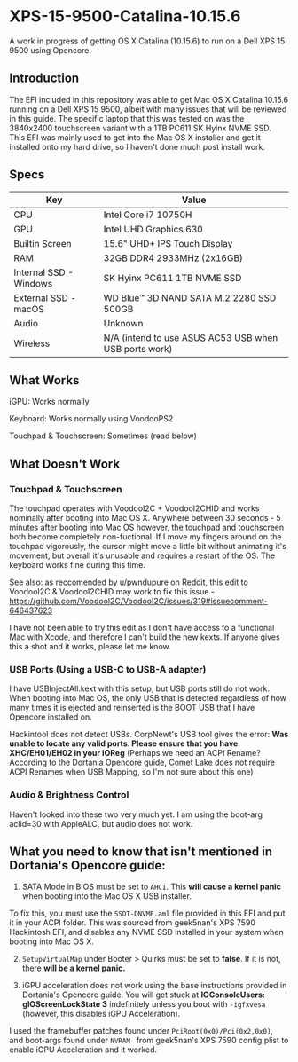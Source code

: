# XPS-15-9500-Catalina-10.15.6
A work in progress of getting OS X Catalina (10.15.6) to run on a Dell XPS 15 9500 using Opencore.

## Introduction
The EFI included in this repository was able to get Mac OS X Catalina 10.15.6 running on a Dell XPS 15 9500, albeit with many issues that will be reviewed in this guide. The specific laptop that this was tested on was the 3840x2400 touchscreen variant with a 1TB PC611 SK Hyinx NVME SSD. This EFI was mainly used to get into the Mac OS X installer and get it installed onto my hard drive, so I haven't done much post install work.


## Specs

| Key                    | Value                                                        |
| ---------------------- | ------------------------------------------------------------ |
| CPU                    | Intel Core i7 10750H                                         |
| GPU                    | Intel UHD Graphics 630                                       |
| Builtin Screen         | 15.6" UHD+ IPS Touch Display                                 |
| RAM                    | 32GB DDR4 2933MHz (2x16GB)                                   |
| Internal SSD - Windows | SK Hyinx PC611 1TB NVME SSD                                  |
| External SSD - macOS   | WD Blue™ 3D NAND SATA M.2 2280 SSD 500GB                     |
| Audio                  | Unknown                                                      |
| Wireless               | N/A (intend to use ASUS AC53 USB when USB ports work)        |


## What Works

iGPU: Works normally

Keyboard: Works normally using VoodooPS2

Touchpad & Touchscreen: Sometimes (read below)


## What Doesn't Work

### Touchpad & Touchscreen
The touchpad operates with VoodooI2C + VoodooI2CHID and works nominally after booting into Mac OS X. Anywhere between 30 seconds - 5 minutes after booting into Mac OS however, the touchpad and touchscreen both become completely non-fuctional. If I move my fingers around on the touchpad vigorously, the cursor might move a little bit without animating it's movement, but overall it's unusable and requires a restart of the OS. The keyboard works fine during this time.

See also: as reccomended by u/pwndupure on Reddit, this edit to VoodooI2C & VoodooI2CHID may work to fix this issue - https://github.com/VoodooI2C/VoodooI2C/issues/319#issuecomment-646437623

I have not been able to try this edit as I don't have access to a functional Mac with Xcode, and therefore I can't build the new kexts. If anyone gives this a shot and it works, please let me know.


### USB Ports (Using a USB-C to USB-A adapter)
I have USBInjectAll.kext with this setup, but USB ports still do not work. When booting into Mac OS, the only USB that is detected regardless of how many times it is ejected and reinserted is the BOOT USB that I have Opencore installed on. 

Hackintool does not detect USBs. CorpNewt's USB tool gives the error: **Was unable to locate any valid ports. Please ensure that you have XHC/EH01/EH02 in your IOReg** (Perhaps we need an ACPI Rename? According to the Dortania Opencore guide, Comet Lake does not require ACPI Renames when USB Mapping, so I'm not sure about this one)

### Audio & Brightness Control

Haven't looked into these two very much yet. I am using the boot-arg aclid=30 with AppleALC, but audio does not work.


## What you need to know that isn't mentioned in Dortania's Opencore guide:

1. SATA Mode in BIOS must be set to `AHCI`. This **will cause a kernel panic** when booting into the Mac OS X USB installer.

To fix this, you must use the `SSDT-DNVME.aml` file provided in this EFI and put it in your ACPI folder. This was sourced from geek5nan's XPS 7590 Hackintosh EFI, and disables any NVME SSD installed in your system when booting into Mac OS X.

2. `SetupVirtualMap` under Booter > Quirks must be set to **false**. If it is not, there **will be a kernel panic.**

3. iGPU acceleration does not work using the base instructions provided in Dortania's Opencore guide. You will get stuck at **IOConsoleUsers: gIOScreenLockState 3** indefinitely unless you boot with `-igfxvesa` (however, this disables iGPU Acceleration). 

I used the framebuffer patches found under `PciRoot(0x0)/Pci(0x2,0x0)`, and boot-args found under `NVRAM ` from geek5nan's XPS 7590 config.plist to enable iGPU Acceleration and it worked.
